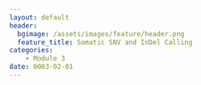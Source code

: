 ```yaml
---
layout: default
header:
  bgimage: /assets/images/feature/header.png
  feature_title: Somatic SNV and InDel Calling
categories:
    - Module 3
date: 0003-02-01
---
```

